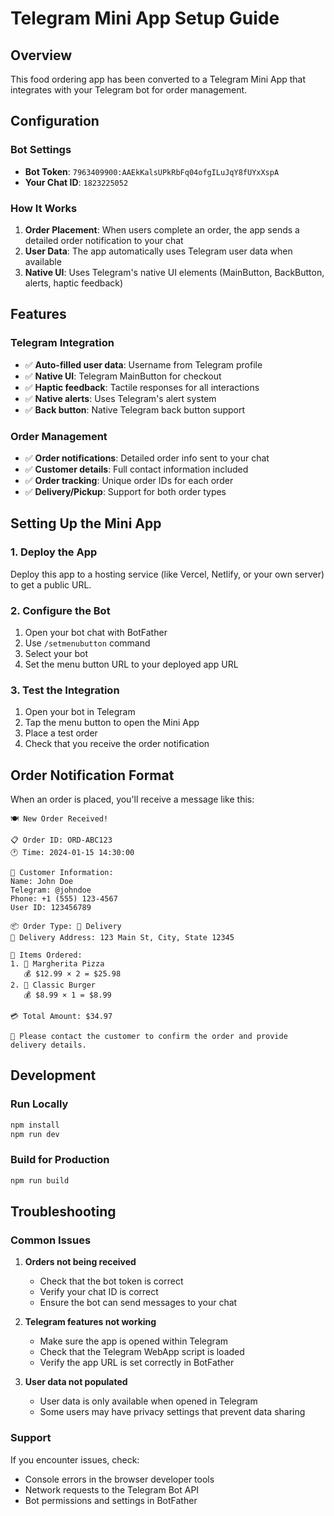 # Telegram Mini App Setup Guide

## Overview
This food ordering app has been converted to a Telegram Mini App that integrates with your Telegram bot for order management.

## Configuration

### Bot Settings
- **Bot Token**: `7963409900:AAEkKalsUPkRbFq04ofgILuJqY8fUYxXspA`
- **Your Chat ID**: `1823225052`

### How It Works
1. **Order Placement**: When users complete an order, the app sends a detailed order notification to your chat
2. **User Data**: The app automatically uses Telegram user data when available
3. **Native UI**: Uses Telegram's native UI elements (MainButton, BackButton, alerts, haptic feedback)

## Features

### Telegram Integration
- ✅ **Auto-filled user data**: Username from Telegram profile
- ✅ **Native UI**: Telegram MainButton for checkout
- ✅ **Haptic feedback**: Tactile responses for all interactions
- ✅ **Native alerts**: Uses Telegram's alert system
- ✅ **Back button**: Native Telegram back button support

### Order Management
- ✅ **Order notifications**: Detailed order info sent to your chat
- ✅ **Customer details**: Full contact information included
- ✅ **Order tracking**: Unique order IDs for each order
- ✅ **Delivery/Pickup**: Support for both order types

## Setting Up the Mini App

### 1. Deploy the App
Deploy this app to a hosting service (like Vercel, Netlify, or your own server) to get a public URL.

### 2. Configure the Bot
1. Open your bot chat with BotFather
2. Use `/setmenubutton` command
3. Select your bot
4. Set the menu button URL to your deployed app URL

### 3. Test the Integration
1. Open your bot in Telegram
2. Tap the menu button to open the Mini App
3. Place a test order
4. Check that you receive the order notification

## Order Notification Format

When an order is placed, you'll receive a message like this:

```
🍽️ New Order Received!

📋 Order ID: ORD-ABC123
🕐 Time: 2024-01-15 14:30:00

👤 Customer Information:
Name: John Doe
Telegram: @johndoe
Phone: +1 (555) 123-4567
User ID: 123456789

📦 Order Type: 🚚 Delivery
📍 Delivery Address: 123 Main St, City, State 12345

🛒 Items Ordered:
1. 🍕 Margherita Pizza
   💰 $12.99 × 2 = $25.98
2. 🍔 Classic Burger
   💰 $8.99 × 1 = $8.99

💳 Total Amount: $34.97

🔔 Please contact the customer to confirm the order and provide delivery details.
```

## Development

### Run Locally
```bash
npm install
npm run dev
```

### Build for Production
```bash
npm run build
```

## Troubleshooting

### Common Issues

1. **Orders not being received**
   - Check that the bot token is correct
   - Verify your chat ID is correct
   - Ensure the bot can send messages to your chat

2. **Telegram features not working**
   - Make sure the app is opened within Telegram
   - Check that the Telegram WebApp script is loaded
   - Verify the app URL is set correctly in BotFather

3. **User data not populated**
   - User data is only available when opened in Telegram
   - Some users may have privacy settings that prevent data sharing

### Support
If you encounter issues, check:
- Console errors in the browser developer tools
- Network requests to the Telegram Bot API
- Bot permissions and settings in BotFather 